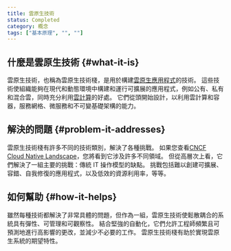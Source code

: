 ```yaml
---
title: 雲原生技術
status: Completed
category: 概念
tags: ["基本原理", "", ""]
---
```


## 什麼是雲原生技術 {#what-it-is}

雲原生技術，也稱為雲原生技術棧，是用於構建[雲原生應用程式](/zh-tw/cloud-native-apps/)的技術。 
這些技術使組織能夠在現代和動態環境中構建和運行可擴展的應用程式，例如公有、私有和混合雲，同時充分利用[雲計算](/zh-tw/cloud-computing/)的好處。 
它們從頭開始設計，以利用雲計算和容器，服務網格、微服務和不可變基礎架構的能力。

## 解決的問題 {#problem-it-addresses}

雲原生技術棧有許多不同的技術類別，解決了各種挑戰。 
如果您查看[CNCF Cloud Native Landscape](https://landscape.cncf.io/)，您將看到它涉及許多不同領域。 
但從高層次上看，它們解決了一組主要的挑戰：傳統 IT 操作模型的缺點。 
挑戰包括難以創建可擴展、容錯、自我修復的應用程式，以及低效的資源利用率，等等。

## 如何幫助 {#how-it-helps}

雖然每種技術都解決了非常具體的問題，但作為一組，雲原生技術使鬆散耦合的系統具有彈性、可管理和可觀察性。 
結合堅強的自動化，它們允許工程師頻繁且可預測地進行高影響的更改，並減少不必要的工作。 
雲原生技術棧有助於實現雲原生系統的期望特性。 
